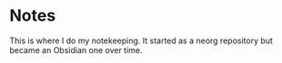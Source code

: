 # Notes

This is where I do my notekeeping. It started as a neorg repository but became an Obsidian one over time.
